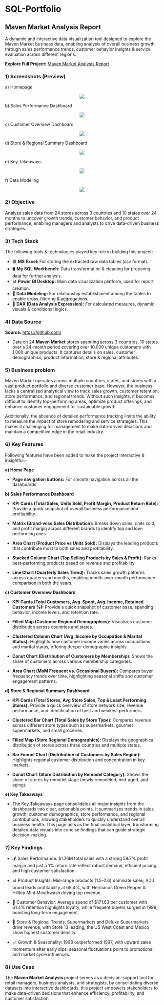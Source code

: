 # SQL-Portfolio
## Maven Market Analysis Report
A dynamic and interactive data visualization tool designed to explore the Maven Market business data, enabling analysis of overall business growth through sales performance trends, customer behavior insights & service evaluation across different regions. 

**Explore Full Project:** [Maven Market Analysis Report](https://app.powerbi.com/view?r=eyJrIjoiNWY1YmZhYTctN2I2ZS00ZmVlLTgwMWItOWE4YzI1ZTQ5ZGM2IiwidCI6IjY3ZmM3MmU2LTIxMjctNDY2OC04YmQ3LTAwMGJkYzY5MTg1MSJ9)

### 1) Screenshots (Preview)
  a) Homepage <p align="center">
  <img src="https://github.com/vermaaditya01/SQL-Portfolio/blob/main/Project_snapshots/Home%20Page.png" />
</p>

  b) Sales Performance Dashboard <p align="center">
  <img src="https://github.com/vermaaditya01/SQL-Portfolio/blob/main/Project_snapshots/Sales%20Performance%20Dashboard.png" />
</p>

  c) Customer Overview Dashboard <p align="center">
  <img src="https://github.com/vermaaditya01/SQL-Portfolio/blob/main/Project_snapshots/Customers%20Overview%20Dashboard.png" />
</p>

  d) Store & Regional Summary Dashboard <p align="center">
  <img src="https://github.com/vermaaditya01/SQL-Portfolio/blob/main/Project_snapshots/Store%20%26%20Regional%20Summary%20Dashboard.png" />
</p>

  e) Key Takeaways <p align="center">
  <img src="https://github.com/vermaaditya01/SQL-Portfolio/blob/main/Project_snapshots/Key%20Takeaways.png" />
</p>

  f) Data Modeling <p align="center">
  <img src="https://github.com/vermaaditya01/SQL-Portfolio/blob/main/Project_snapshots/Data%20Modeling.png" />
</p>

### 2) Objective
Analyze sales data from 24 stores across 3 countries and 10 states over 24 months to uncover growth trends, customer behavior, and product performance, enabling managers and analysts to drive data-driven business strategies.

### 3) Tech Stack
The following tools & technologies played key role in building this project:
  - 🟩 **MS Excel:** For storing the extracted raw data tables (csv format).
  - 🛢️ **My SQL Workbench:** Data transformation & cleaning for preparing data for further analysis.
  - 📊 **Power BI Desktop:** Main data visualization platform, used for report creation.
  - 🔗 **Data Modeling:** For relationship establishment among the tables to enable cross-filtering & aggregations.
  - 🧠 **DAX (Data Analysis Expression):** For calculated measures, dynamic visuals & conditional logics.

### 4) Data Source
**Source:** https://github.com/ 
- Data on 24 **Maven Market** stores spanning across 3 countries, 10 states over a 24-month period covering over 10,000 unique customers with 1,000 unique products. It captures details on sales, customer demographics, product information, store & regional attributes.

### 5) Business problem
Maven Market operates across multiple countries, states, and stores with a vast product portfolio and diverse customer base. However, the business lacks a centralized analytical view to track sales growth, customer retention, store performance, and regional trends. Without such insights, it becomes difficult to identify top-performing areas, optimize product offerings, and enhance customer engagement for sustainable growth.

Additionally, the absence of detailed performance tracking limits the ability to measure the impact of store remodeling and service strategies. This makes it challenging for management to make data-driven decisions and maintain a competitive edge in the retail industry.

### 6) Key Features
Following features have been added to make the project interactive & insightful:-

**a) Home Page**

  - **Page navigation buttons:** For smooth navigation across all the dashboards.

**b) Sales Performance Dashboard**
  
  - **KPI Cards (Total Sales, Units Sold, Profit Margin, Product Return Rate):** Provide a quick snapshot of overall business performance and profitability.

  - **Matrix (Brand-wise Sales Distribution):** Breaks down sales, units sold, and profit margin across different brands to identify top and low-performing ones.

  - **Area Chart (Product Price vs Units Sold):** Displays the leading products that contribute most to both sales and profitability.

  - **Stacked Column Chart (Top Selling Products by Sales & Profit):** Ranks best-performing products based on revenue and profitability.

  - **Line Chart (Quarterly Sales Trend):** Tracks sales growth patterns across quarters and months, enabling month-over-month performance comparison in both the years.
  
**c) Customer Overview Dashboard**
- **KPI Cards (Total Customers, Avg. Spent, Avg. Income, Retained Customers %):** Provide a quick snapshot of customer base, spending behavior, income levels, and retention rate.

- **Filled Map (Customer Regional Demographics):** Visualizes customer distribution across countries and states.

- **Clustered Column Chart (Avg. Income by Occupation & Marital Status):** Highlights how customer income varies across occupations and marital status, offering deeper demographic insights.

- **Donut Chart (Distribution of Customers by Membership):** Shows the share of customers across various membership categories.

- **Area Chart (MoM Frequent vs. Occasional Buyers):** Compares buyer frequency trends over time, highlighting seasonal shifts and customer engagement patterns.

**d) Store & Regional Summary Dashboard**
- **KPI Cards (Total Stores, Avg Store Sales, Top & Least Performing Stores):** Provide a quick overview of store network size, revenue performance, and identification of best and weakest performers.

- **Clustered Bar Chart (Total Sales by Store Type):** Compares revenue across different store types such as supermarkets, gourmet supermarkets, and small groceries.

- **Filled Map (Store Regional Demographics):** Displays the geographical distribution of stores across three countries and multiple states.

- **Bar Funnel Chart (Distribution of Customers by Sales Region):** Highlights regional customer distribution and concentration in key markets.

- **Donut Chart (Store Distribution by Remodel Category):** Shows the share of stores by remodel stage (newly remodeled, mid-aged, and aging).
  
**e) Key Takeaways**
- The Key Takeaways page consolidates all major insights from the dashboards into clear, actionable points. It summarizes trends in sales growth, customer demographics, store performance, and regional contributions, allowing stakeholders to quickly understand overall business health. This page acts as the final analytical layer, transforming detailed data visuals into concise findings that can guide strategic decision-making.

### 7) Key Findings
  - 💰 Sales Performance: $1.76M total sales with a strong 59.7% profit margin and just a 1% return rate reflect robust demand, efficient pricing, and high customer satisfaction.

  - 📊 Product Insights: Mid-range products ($1.5–$2.6) dominate sales; ADJ brand leads profitability at 68.4%, with Hermanos Green Pepper & Hilltop Mint Mouthwash driving top revenue.

  - 👥 Customer Behavior: Average spend of $171.63 per customer with 61.4% retention highlights loyalty, while frequent buyers surged in 1998, boosting long-term engagement.

  - 🏬 Store & Regional Trends: Supermarkets and Deluxe Supermarkets drive revenue, with Store 13 leading; the US West Coast and Mexico show highest customer density.

  - 📈 Growth & Seasonality: 1998 outperformed 1997, with upward sales momentum after early dips; seasonal fluctuations point to promotional and market cycle influences.

### 8) Use Case
The **Maven Market Analysis** project serves as a decision-support tool for retail managers, business analysts, and strategists, by consolidating diverse datasets into interactive dashboards, this project empowers stakeholders to make data-driven decisions that enhance efficiency, profitability, and customer satisfaction.

